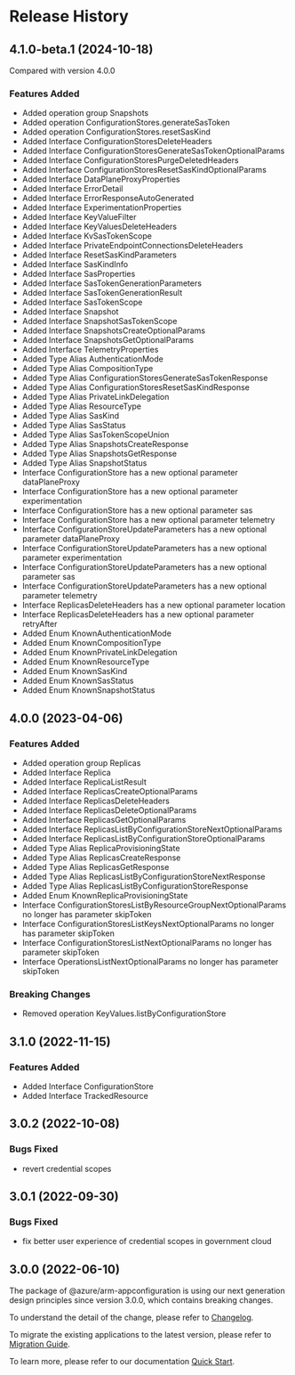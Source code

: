 # Release History
    
## 4.1.0-beta.1 (2024-10-18)
Compared with version 4.0.0
    
### Features Added

  - Added operation group Snapshots
  - Added operation ConfigurationStores.generateSasToken
  - Added operation ConfigurationStores.resetSasKind
  - Added Interface ConfigurationStoresDeleteHeaders
  - Added Interface ConfigurationStoresGenerateSasTokenOptionalParams
  - Added Interface ConfigurationStoresPurgeDeletedHeaders
  - Added Interface ConfigurationStoresResetSasKindOptionalParams
  - Added Interface DataPlaneProxyProperties
  - Added Interface ErrorDetail
  - Added Interface ErrorResponseAutoGenerated
  - Added Interface ExperimentationProperties
  - Added Interface KeyValueFilter
  - Added Interface KeyValuesDeleteHeaders
  - Added Interface KvSasTokenScope
  - Added Interface PrivateEndpointConnectionsDeleteHeaders
  - Added Interface ResetSasKindParameters
  - Added Interface SasKindInfo
  - Added Interface SasProperties
  - Added Interface SasTokenGenerationParameters
  - Added Interface SasTokenGenerationResult
  - Added Interface SasTokenScope
  - Added Interface Snapshot
  - Added Interface SnapshotSasTokenScope
  - Added Interface SnapshotsCreateOptionalParams
  - Added Interface SnapshotsGetOptionalParams
  - Added Interface TelemetryProperties
  - Added Type Alias AuthenticationMode
  - Added Type Alias CompositionType
  - Added Type Alias ConfigurationStoresGenerateSasTokenResponse
  - Added Type Alias ConfigurationStoresResetSasKindResponse
  - Added Type Alias PrivateLinkDelegation
  - Added Type Alias ResourceType
  - Added Type Alias SasKind
  - Added Type Alias SasStatus
  - Added Type Alias SasTokenScopeUnion
  - Added Type Alias SnapshotsCreateResponse
  - Added Type Alias SnapshotsGetResponse
  - Added Type Alias SnapshotStatus
  - Interface ConfigurationStore has a new optional parameter dataPlaneProxy
  - Interface ConfigurationStore has a new optional parameter experimentation
  - Interface ConfigurationStore has a new optional parameter sas
  - Interface ConfigurationStore has a new optional parameter telemetry
  - Interface ConfigurationStoreUpdateParameters has a new optional parameter dataPlaneProxy
  - Interface ConfigurationStoreUpdateParameters has a new optional parameter experimentation
  - Interface ConfigurationStoreUpdateParameters has a new optional parameter sas
  - Interface ConfigurationStoreUpdateParameters has a new optional parameter telemetry
  - Interface ReplicasDeleteHeaders has a new optional parameter location
  - Interface ReplicasDeleteHeaders has a new optional parameter retryAfter
  - Added Enum KnownAuthenticationMode
  - Added Enum KnownCompositionType
  - Added Enum KnownPrivateLinkDelegation
  - Added Enum KnownResourceType
  - Added Enum KnownSasKind
  - Added Enum KnownSasStatus
  - Added Enum KnownSnapshotStatus
    
    
## 4.0.0 (2023-04-06)
    
### Features Added

  - Added operation group Replicas
  - Added Interface Replica
  - Added Interface ReplicaListResult
  - Added Interface ReplicasCreateOptionalParams
  - Added Interface ReplicasDeleteHeaders
  - Added Interface ReplicasDeleteOptionalParams
  - Added Interface ReplicasGetOptionalParams
  - Added Interface ReplicasListByConfigurationStoreNextOptionalParams
  - Added Interface ReplicasListByConfigurationStoreOptionalParams
  - Added Type Alias ReplicaProvisioningState
  - Added Type Alias ReplicasCreateResponse
  - Added Type Alias ReplicasGetResponse
  - Added Type Alias ReplicasListByConfigurationStoreNextResponse
  - Added Type Alias ReplicasListByConfigurationStoreResponse
  - Added Enum KnownReplicaProvisioningState
  - Interface ConfigurationStoresListByResourceGroupNextOptionalParams no longer has parameter skipToken
  - Interface ConfigurationStoresListKeysNextOptionalParams no longer has parameter skipToken
  - Interface ConfigurationStoresListNextOptionalParams no longer has parameter skipToken
  - Interface OperationsListNextOptionalParams no longer has parameter skipToken

### Breaking Changes

  - Removed operation KeyValues.listByConfigurationStore
    
    
## 3.1.0 (2022-11-15)
    
### Features Added

  - Added Interface ConfigurationStore
  - Added Interface TrackedResource
    
## 3.0.2 (2022-10-08)

### Bugs Fixed

  -  revert credential scopes

## 3.0.1 (2022-09-30)

### Bugs Fixed

  -  fix better user experience of credential scopes in government cloud

## 3.0.0 (2022-06-10)

The package of @azure/arm-appconfiguration is using our next generation design principles since version 3.0.0, which contains breaking changes.

To understand the detail of the change, please refer to [Changelog](https://aka.ms/js-track2-changelog).

To migrate the existing applications to the latest version, please refer to [Migration Guide](https://aka.ms/js-track2-migration-guide).

To learn more, please refer to our documentation [Quick Start](https://aka.ms/azsdk/js/mgmt/quickstart).

